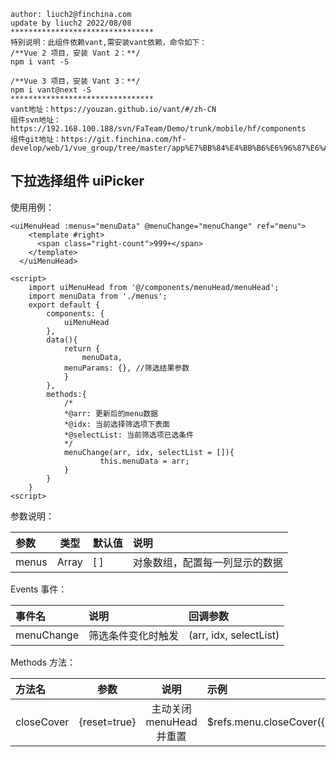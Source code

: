     author: liuch2@finchina.com
    update by liuch2 2022/08/08
    ********************************
    特别说明：此组件依赖vant,需安装vant依赖，命令如下：
    /**Vue 2 项目，安装 Vant 2：**/
    npm i vant -S

    /**Vue 3 项目，安装 Vant 3：**/
    npm i vant@next -S
    ********************************
    vant地址：https://youzan.github.io/vant/#/zh-CN
    组件svn地址：https://192.168.100.188/svn/FaTeam/Demo/trunk/mobile/hf/components
    组件git地址：https://git.finchina.com/hf-develop/web/1/vue_group/tree/master/app%E7%BB%84%E4%BB%B6%E6%96%87%E6%A1%A3/app_document

## 下拉选择组件 uiPicker

使用用例：

    <uiMenuHead :menus="menuData" @menuChange="menuChange" ref="menu">
        <template #right>
          <span class="right-count">999+</span>
        </template>
      </uiMenuHead>

    <script>
    	import uiMenuHead from '@/components/menuHead/menuHead';
    	import menuData from './menus';
    	export default {
      		components: {
        		uiMenuHead
      		},
    		data(){
    			return {
    				menuData,
      			menuParams: {}, //筛选结果参数
    			}
    		},
    		methods:{
    			/*
    			*@arr: 更新后的menu数据
    			*@idx: 当前选择筛选项下表面
    			*@selectList: 当前筛选项已选条件
    			*/
    			menuChange(arr, idx, selectList = []){
    					this.menuData = arr;
    			}
    		}
    	}
    <script>

参数说明：

| 参数  | 类型  | 默认值 | 说明                           |
| :---- | :---: | :----- | :----------------------------- |
| menus | Array | [ ]    | 对象数组，配置每一列显示的数据 |

Events 事件：

| 事件名     | 说明               | 回调参数               |
| :--------- | :----------------- | :--------------------- |
| menuChange | 筛选条件变化时触发 | (arr, idx, selectList) |

Methods 方法：

| 方法名     |     参数     |           说明           | 示例                                  |
| :--------- | :----------: | :----------------------: | :------------------------------------ |
| closeCover | {reset=true} | 主动关闭 menuHead 并重置 | \$refs.menu.closeCover({reset:false}) |
